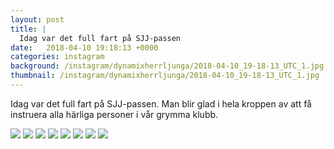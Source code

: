 ```yaml
---
layout: post
title: |
  Idag var det full fart på SJJ-passen
date:   2018-04-10 19:18:13 +0000
categories: instagram
background: /instagram/dynamixherrljunga/2018-04-10_19-18-13_UTC_1.jpg
thumbnail: /instagram/dynamixherrljunga/2018-04-10_19-18-13_UTC_1.jpg
---
```

Idag var det full fart på SJJ-passen. Man blir glad i hela kroppen av att få instruera alla härliga personer i vår grymma klubb. 



<img src='/www-dynamix-herrljunga/instagram/dynamixherrljunga/2018-04-10_19-18-13_UTC_1.jpg' class='img-fluid' />


<img src='/www-dynamix-herrljunga/instagram/dynamixherrljunga/2018-04-10_19-18-13_UTC_2.jpg' class='img-fluid' />


<img src='/www-dynamix-herrljunga/instagram/dynamixherrljunga/2018-04-10_19-18-13_UTC_3.jpg' class='img-fluid' />


<img src='/www-dynamix-herrljunga/instagram/dynamixherrljunga/2018-04-10_19-18-13_UTC_4.jpg' class='img-fluid' />


<img src='/www-dynamix-herrljunga/instagram/dynamixherrljunga/2018-04-10_19-18-13_UTC_5.jpg' class='img-fluid' />


<img src='/www-dynamix-herrljunga/instagram/dynamixherrljunga/2018-04-10_19-18-13_UTC_6.jpg' class='img-fluid' />


<img src='/www-dynamix-herrljunga/instagram/dynamixherrljunga/2018-04-10_19-18-13_UTC_7.jpg' class='img-fluid' />


<img src='/www-dynamix-herrljunga/instagram/dynamixherrljunga/2018-04-10_19-18-13_UTC_8.jpg' class='img-fluid' />
